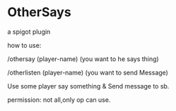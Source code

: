# OtherSays
a spigot plugin

how to use:

/othersay (player-name) (you want to he says thing)

/otherlisten (player-name) (you want to send Message)

Use some player say something & Send message to sb.

permission: not all,only op can use.
